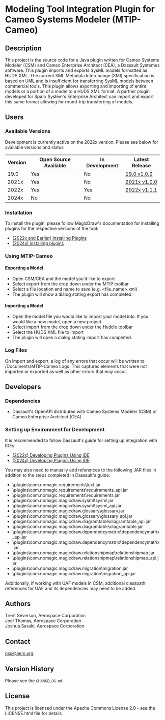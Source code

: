 # Modeling Tool Integration Plugin for Cameo Systems Modeler (MTIP-Cameo)

## Description

This project is the source code for a Java plugin written for Cameo Systems Modeler (CSM) and Cameo Enterprise Architect (CEA), a Dassault Systemes software. This plugin imports and exports SysML models formatted as HUDS XML. The current XML Metadata Interchange (XMI) specification is based on UML and is insufficient for transferring SysML models between commercial tools. This plugin allows exporting and importing of entire models or a portion of a model to a HUDS XML format. A partner plugin developed for Sparx System's Enterprise Architect can import and export this same format allowing for round-trip transferring of models.

## Users

### Available Versions

Development is currently active on the 2022x version. Please see below for available versions and status

| Version | Open Source Available | In Development | Latest Release |
| -------- | ------- | -------- | -------- |
| 19.0 | Yes | No | [19.0 v1.0.9](https://github.com/Open-MBEE/mtip-cameo/releases/tag/v1.0.9)|
| 2021x | Yes | No | [2021x v1.0.0](https://github.com/Open-MBEE/mtip-cameo/releases/tag/2021x_v1.0.0)|
| 2022x | Yes | Yes | [2022x v1.1.1](https://github.com/Open-MBEE/mtip-cameo/releases/tag/2022x_v1.1.1)|
| 2024x | No | No | |

### Installation
 
To install the plugin, please follow MagicDraw's documentation for installing plugins for the respective versions of the tool: 
* [(2022x and Earlier) Installing Plugins](https://docs.nomagic.com/spaces/IL2022xR2/pages/127979398/Installing+plugins)
* [(2024x) Installing plugins](https://docs.nomagic.com/spaces/IL2024x/pages/136726193/Installing+plugins)

### Using MTIP-Cameo

#### Exporting a Model

* Open CSM/CEA and the model you'd like to export
* Select export from the drop down under the MTIP toolbar
* Select a file location and name to save (e.g. <directory>\<file_name>.xml)
* The plugin will show a dialog stating export has completed.

#### Importing a Model

* Open the model file you would like to import your model into. If you would like a new model, open a new project.
* Select import from the drop down under the Huddle toolbar
* Select the HUDS XML file to import
* The plugin will open a dialog stating import has completed.

### Log Files

On import and export, a log of any errors that occur will be written to /Documents/MTIP-Cameo Logs. This captures elements that were not imported or exported as well as other errors that may occur.

## Developers

### Dependencies

* Dassault's OpenAPI distributed with Cameo Systems Modeler (CSM) or Cameo Enterprise Architect (CEA)

### Setting up Environment for Development

It is recommended to follow Dassault's guide for setting up integration with IDEs: 
  * [(2022x) Developing Plugins Using IDE](https://docs.nomagic.com/spaces/MD2022xR2/pages/122990701/Developing+plugins+using+IDE)
  * [(2024x) Developing Plugins Using IDE](https://docs.nomagic.com/spaces/MD2024x/pages/136715084/Developing+plugins+using+IDE)

You may also need to manually add references to the following JAR files in addition to the steps completed in Dassault's guide:
* <cameo install path>\plugins\com.nomagic.requirements\text.jar
* <cameo install path>\plugins\com.nomagic.requirements\requirements_api.jar
* <cameo install path>\plugins\com.nomagic.requirements\requirements.jar
* <cameo install path>\plugins\com.nomagic.magicdraw.sysml\sysml.jar
* <cameo install path>\plugins\com.nomagic.magicdraw.sysml\sysml_api.jar
* <cameo install path>\plugins\com.nomagic.magicdraw.glossary\glossary.jar
* <cameo install path>\plugins\com.nomagic.magicdraw.glossary\glossary_api.jar
* <cameo install path>\plugins\com.nomagic.magicdraw.diagramtable\diagramtable_api.jar
* <cameo install path>\plugins\com.nomagic.magicdraw.diagramtable\diagramtable.jar
* <cameo install path>\plugins\com.nomagic.magicdraw.dependencymatrix\dependencymatrix_api.jar
* <cameo install path>\plugins\com.nomagic.magicdraw.dependencymatrix\dependencymatrix.jar
* <cameo install path>\plugins\com.nomagic.magicdraw.relationshipmap\relationshipmap.jar
* <cameo install path>\plugins\com.nomagic.magicdraw.relationshipmap\relationshipmap_api.jar
* <cameo install path>\plugins\com.nomagic.magicdraw.migration\migration.jar
* <cameo install path>\plugins\com.nomagic.magicdraw.migration\migration_api.jar

Additionally, if working with UAF models in CSM, additional classpath references for UAF and its dependencies may need to be added.

## Authors

Trent Severson, Aerospace Corporation  
Joel Thomas, Aerospace Corporation  
Joshua Sasaki, Aerospace Corporation

## Contact

oss@aero.org

## Version History

Please see the `CHANGELOG.md`.

## License

This project is licensed under the Apache Commons License 2.0 - see the LICENSE.html file for details
